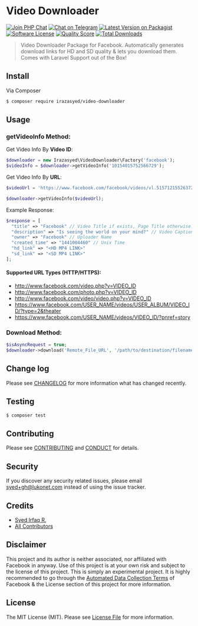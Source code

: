 Video Downloader
==============================================

[![Join PHP Chat][ico-phpchat]][link-phpchat]
[![Chat on Telegram][ico-telegram]][link-telegram]
[![Latest Version on Packagist][ico-version]][link-packagist]
[![Software License][ico-license]](LICENSE.md)
[![Quality Score][ico-code-quality]][link-code-quality]
[![Total Downloads][ico-downloads]][link-downloads]

> Video Downloader Package for Facebook. Automatically generates download links for HD and SD quality & lets you download them.
> Comes with Laravel Support out of the Box!

## Install

Via Composer

``` bash
$ composer require irazasyed/video-downloader
```

## Usage

### getVideoInfo Method:

Get Video Info By **Video ID**:
``` php
$downloader = new Irazasyed\VideoDownloader\Factory('facebook');
$videoInfo = $downloader->getVideoInfo('10154015752566729');
```

Get Video Info By **URL**:
``` php
$videoUrl = 'https://www.facebook.com/facebook/videos/vl.515712155263726/10154015752566729/?type=1&theater';

$downloader->getVideoInfo($videoUrl);
```

Example Response:
```php
$response = [
  "title" => "Facebook" // Video Title if exists, Page Title otherwise.
  "description" => "Is seeing the world on your mind?" // Video Caption
  "owner" => "Facebook" // Uploader Name
  "created_time" => "1441004460" // Unix Time
  "hd_link" => "<HD MP4 LINK>"
  "sd_link" => "<SD MP4 LINK>"
];
```

#### Supported URL Types (HTTP/HTTPS):
- http://www.facebook.com/video.php?v=VIDEO_ID
- http://www.facebook.com/photo.php?v=VIDEO_ID
- http://www.facebook.com/video/video.php?v=VIDEO_ID
- https://www.facebook.com/USER_NAME/videos/USER_ALBUM/VIDEO_ID/?type=2&theater 
- https://www.facebook.com/USER_NAME/videos/VIDEO_ID/?pnref=story

### Download Method:

```php
$isAsyncRequest = true;
$downloader->download('Remote_File_URL', '/path/to/destination/filename.mp4', $isAsyncRequest);
```

## Change log

Please see [CHANGELOG](CHANGELOG.md) for more information what has changed recently.

## Testing

``` bash
$ composer test
```

## Contributing

Please see [CONTRIBUTING](CONTRIBUTING.md) and [CONDUCT](CONDUCT.md) for details.

## Security

If you discover any security related issues, please email syed+gh@lukonet.com instead of using the issue tracker.

## Credits

- [Syed Irfaq R.][link-author]
- [All Contributors][link-contributors]

## Disclaimer

This project and its author is neither associated, nor affiliated with Facebook in anyway. Use of this project is at your own risk and subject to the license of this project. This is simply an experimental project. It is highly recommended to go through the [Automated Data Collection Terms](https://www.facebook.com/apps/site_scraping_tos_terms.php) of Facebook & the License section of this project for more information.

## License

The MIT License (MIT). Please see [License File](LICENSE.md) for more information.

[ico-phpchat]: https://img.shields.io/badge/Slack-PHP%20Chat-5c6aaa.svg?style=flat-square&logo=slack&labelColor=4A154B
[ico-telegram]: https://img.shields.io/badge/@PHPChatCo-2CA5E0.svg?style=flat-square&logo=telegram&label=Telegram
[ico-version]: https://img.shields.io/packagist/v/irazasyed/video-downloader.svg?style=flat-square
[ico-license]: https://img.shields.io/badge/license-MIT-brightgreen.svg?style=flat-square
[ico-travis]: https://img.shields.io/travis/irazasyed/video-downloader/master.svg?style=flat-square
[ico-scrutinizer]: https://img.shields.io/scrutinizer/coverage/g/irazasyed/video-downloader.svg?style=flat-square
[ico-code-quality]: https://img.shields.io/scrutinizer/g/irazasyed/video-downloader.svg?style=flat-square
[ico-downloads]: https://img.shields.io/packagist/dt/irazasyed/video-downloader.svg?style=flat-square

[link-phpchat]: https://phpchat.co/?ref=video-downloader
[link-telegram]: https://t.me/PHPChatCo
[link-packagist]: https://packagist.org/packages/irazasyed/video-downloader
[link-travis]: https://travis-ci.org/irazasyed/video-downloader
[link-scrutinizer]: https://scrutinizer-ci.com/g/irazasyed/video-downloader/code-structure
[link-code-quality]: https://scrutinizer-ci.com/g/irazasyed/video-downloader
[link-downloads]: https://packagist.org/packages/irazasyed/video-downloader
[link-author]: https://github.com/irazasyed
[link-contributors]: ../../contributors

